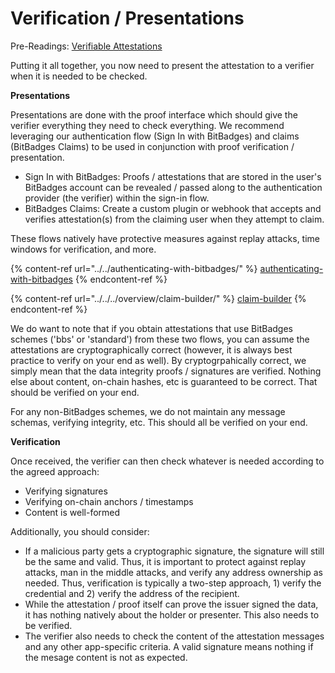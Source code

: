 # Verification / Presentations

Pre-Readings: [Verifiable Attestations](./)

Putting it all together, you now need to present the attestation to a verifier when it is needed to be checked.&#x20;

**Presentations**

Presentations are done with the proof interface which should give the verifier everything they need to check everything.  We recommend leveraging our authentication flow (Sign In with BitBadges) and claims (BitBadges Claims) to be used in conjunction with proof verification / presentation.

* Sign In with BitBadges: Proofs / attestations that are stored in the user's BitBadges account can be revealed / passed along to the authentication provider (the verifier) within the sign-in flow.
* BitBadges Claims: Create a custom plugin or webhook that accepts and verifies attestation(s) from the claiming user when they attempt to claim.&#x20;

These flows natively have protective measures against replay attacks, time windows for verification, and more.

{% content-ref url="../../authenticating-with-bitbadges/" %}
[authenticating-with-bitbadges](../../authenticating-with-bitbadges/)
{% endcontent-ref %}

{% content-ref url="../../../overview/claim-builder/" %}
[claim-builder](../../../overview/claim-builder/)
{% endcontent-ref %}

We do want to note that if you obtain attestations that use BitBadges schemes ('bbs' or 'standard') from these two flows, you can assume the attestations are cryptographically correct (however, it is always best practice to verify on your end as well). By cryptogrpahically correct, we simply mean that the data integrity proofs / signatures are verified. Nothing else about content, on-chain hashes, etc is guaranteed to be correct. That should be verified on your end.

For any non-BitBadges schemes, we do not maintain any message schemas, verifying integrity, etc. This should all be verified on your end.

**Verification**

Once received, the verifier can then check whatever is needed according to the agreed approach:

* Verifying signatures
* Verifying on-chain anchors / timestamps
* Content is well-formed

Additionally, you should consider:

* If a malicious party gets a cryptographic signature, the signature will still be the same and valid. Thus, it is important to protect against replay attacks, man in the middle attacks, and verify any address ownership as needed. Thus, verification is typically a two-step approach, 1) verify the credential and 2) verify the address of the recipient.
* While the attestation / proof itself can prove the issuer signed the data, it has nothing natively about the holder or presenter. This also needs to be verified.
* The verifier also needs to check the content of the attestation messages and any other app-specific criteria. A valid signature means nothing if the mesage content is not as expected.
